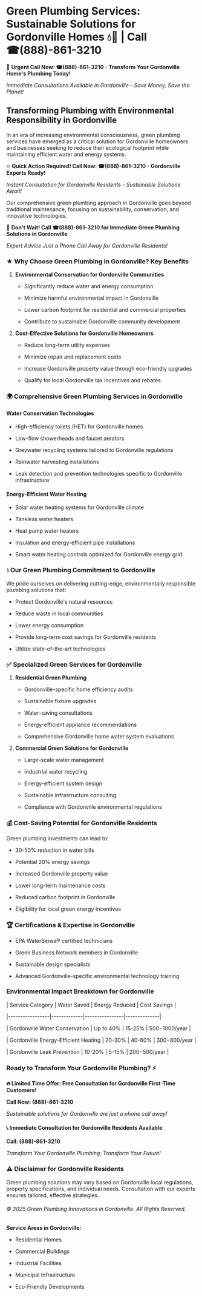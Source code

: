 # Green Plumbing Services: Sustainable Solutions for Gordonville Homes 💧🌿 | Call ☎(888)-861-3210

🚨 **Urgent Call Now: ☎(888)-861-3210 - Transform Your Gordonville Home's Plumbing Today!**
*Immediate Consultations Available in Gordonville - Save Money, Save the Planet!*

## Transforming Plumbing with Environmental Responsibility in Gordonville

In an era of increasing environmental consciousness, green plumbing services have emerged as a critical solution for Gordonville homeowners and businesses seeking to reduce their ecological footprint while maintaining efficient water and energy systems. 

🔥 **Quick Action Required! Call Now: ☎(888)-861-3210 - Gordonville Experts Ready!**
*Instant Consultation for Gordonville Residents - Sustainable Solutions Await!*

Our comprehensive green plumbing approach in Gordonville goes beyond traditional maintenance, focusing on sustainability, conservation, and innovative technologies.

🚨 **Don't Wait! Call ☎(888)-861-3210 for Immediate Green Plumbing Solutions in Gordonville**
*Expert Advice Just a Phone Call Away for Gordonville Residents!*

### ★ Why Choose Green Plumbing in Gordonville? Key Benefits

1. **Environmental Conservation for Gordonville Communities** 
   - Significantly reduce water and energy consumption
   - Minimize harmful environmental impact in Gordonville
   - Lower carbon footprint for residential and commercial properties
   - Contribute to sustainable Gordonville community development

2. **Cost-Effective Solutions for Gordonville Homeowners** 
   - Reduce long-term utility expenses
   - Minimize repair and replacement costs
   - Increase Gordonville property value through eco-friendly upgrades
   - Qualify for local Gordonville tax incentives and rebates

### 🌍 Comprehensive Green Plumbing Services in Gordonville

#### Water Conservation Technologies
- High-efficiency toilets (HET) for Gordonville homes
- Low-flow showerheads and faucet aerators
- Greywater recycling systems tailored to Gordonville regulations
- Rainwater harvesting installations
- Leak detection and prevention technologies specific to Gordonville infrastructure

#### Energy-Efficient Water Heating
- Solar water heating systems for Gordonville climate
- Tankless water heaters
- Heat pump water heaters
- Insulation and energy-efficient pipe installations
- Smart water heating controls optimized for Gordonville energy grid

### 💧 Our Green Plumbing Commitment to Gordonville

We pride ourselves on delivering cutting-edge, environmentally responsible plumbing solutions that:
- Protect Gordonville's natural resources
- Reduce waste in local communities
- Lower energy consumption
- Provide long-term cost savings for Gordonville residents
- Utilize state-of-the-art technologies

### ✅ Specialized Green Services for Gordonville

1. **Residential Green Plumbing**
   - Gordonville-specific home efficiency audits
   - Sustainable fixture upgrades
   - Water-saving consultations
   - Energy-efficient appliance recommendations
   - Comprehensive Gordonville home water system evaluations

2. **Commercial Green Solutions for Gordonville**
   - Large-scale water management
   - Industrial water recycling
   - Energy-efficient system design
   - Sustainable infrastructure consulting
   - Compliance with Gordonville environmental regulations

### 💰 Cost-Saving Potential for Gordonville Residents

Green plumbing investments can lead to:
- 30-50% reduction in water bills
- Potential 20% energy savings
- Increased Gordonville property value
- Lower long-term maintenance costs
- Reduced carbon footprint in Gordonville
- Eligibility for local green energy incentives

### 🏆 Certifications & Expertise in Gordonville

- EPA WaterSense® certified technicians
- Green Business Network members in Gordonville
- Sustainable design specialists
- Advanced Gordonville-specific environmental technology training

### Environmental Impact Breakdown for Gordonville

| Service Category | Water Saved | Energy Reduced | Cost Savings |
|-----------------|-------------|----------------|--------------|
| Gordonville Water Conservation | Up to 40% | 15-25% | $500-$1000/year |
| Gordonville Energy-Efficient Heating | 20-30% | 40-60% | $300-$800/year |
| Gordonville Leak Prevention | 10-20% | 5-15% | $200-$500/year |

### Ready to Transform Your Gordonville Plumbing? ⚡

**🔥 Limited Time Offer: Free Consultation for Gordonville First-Time Customers!**

**Call Now: (888)-861-3210**
*Sustainable solutions for Gordonville are just a phone call away!*

#### 📞 Immediate Consultation for Gordonville Residents Available

**Call: (888)-861-3210**
*Transform Your Gordonville Plumbing, Transform Your Future!*

### ⚠️ Disclaimer for Gordonville Residents

Green plumbing solutions may vary based on Gordonville local regulations, property specifications, and individual needs. Consultation with our experts ensures tailored, effective strategies.

###### © 2025 Green Plumbing Innovations in Gordonville. All Rights Reserved.

**Service Areas in Gordonville:** 
- Residential Homes
- Commercial Buildings
- Industrial Facilities
- Municipal Infrastructure
- Eco-Friendly Developments